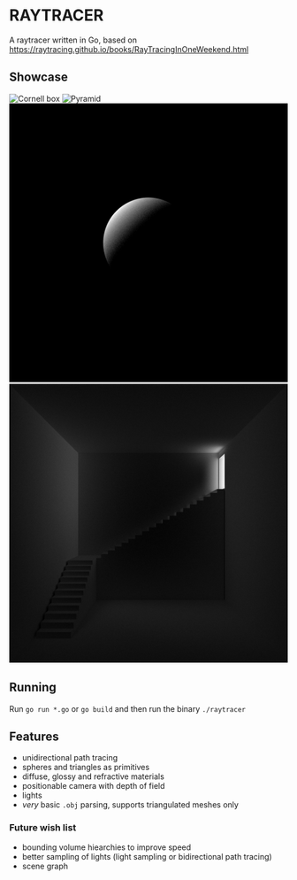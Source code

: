# RAYTRACER
A raytracer written in Go, based on https://raytracing.github.io/books/RayTracingInOneWeekend.html

## Showcase
![Cornell box](showcase/cornell_box.png)
![Pyramid](showcase/pyramid.png)
![Sphere](showcase/sphere.png)
![Stairs](showcase/stairs.png)

## Running
Run `go run *.go` or `go build` and then run the binary `./raytracer`

## Features
- unidirectional path tracing
- spheres and triangles as primitives
- diffuse, glossy and refractive materials
- positionable camera with depth of field
- lights
- *very* basic `.obj` parsing, supports triangulated meshes only

### Future wish list
- bounding volume hiearchies to improve speed
- better sampling of lights (light sampling or bidirectional path tracing)
- scene graph
